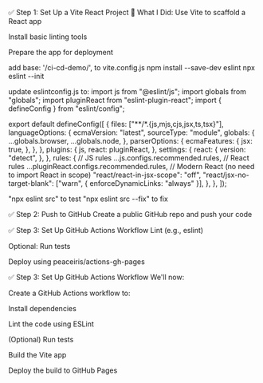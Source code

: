 ✅ Step 1: Set Up a Vite React Project
🔧 What I Did:
Use Vite to scaffold a React app

Install basic linting tools

Prepare the app for deployment



add base: '/ci-cd-demo/', to vite.config.js
npm install --save-dev eslint
npx eslint --init

update eslintconfig.js to:
import js from "@eslint/js";
import globals from "globals";
import pluginReact from "eslint-plugin-react";
import { defineConfig } from "eslint/config";

export default defineConfig([
  {
    files: ["**/*.{js,mjs,cjs,jsx,ts,tsx}"],
    languageOptions: {
      ecmaVersion: "latest",
      sourceType: "module",
      globals: {
        ...globals.browser,
        ...globals.node,
      },
      parserOptions: {
        ecmaFeatures: {
          jsx: true,
        },
      },
    },
    plugins: {
      js,
      react: pluginReact,
    },
    settings: {
      react: {
        version: "detect",
      },
    },
    rules: {
      // JS rules
      ...js.configs.recommended.rules,
      // React rules
      ...pluginReact.configs.recommended.rules,
      // Modern React (no need to import React in scope)
      "react/react-in-jsx-scope": "off",
      "react/jsx-no-target-blank": ["warn", { enforceDynamicLinks: "always" }],
    },
  },
]);


"npx eslint src" to test
"npx eslint src --fix" to fix

✅ Step 2: Push to GitHub
Create a public GitHub repo and push your code

✅ Step 3: Set Up GitHub Actions Workflow
Lint (e.g., eslint)

Optional: Run tests

Deploy using peaceiris/actions-gh-pages

✅ Step 3: Set Up GitHub Actions Workflow
We'll now:

Create a GitHub Actions workflow to:

Install dependencies

Lint the code using ESLint

(Optional) Run tests

Build the Vite app

Deploy the build to GitHub Pages

